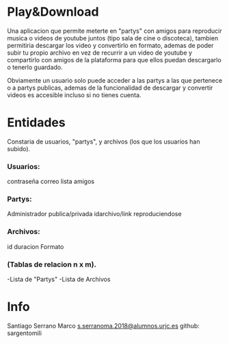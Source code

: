 # Play&Download

Una aplicacion que permite meterte en "partys" con amigos para reproducir musica o videos de youtube juntos (tipo sala de cine o discoteca),
tambien permitiria descargar los video y convertirlo en formato, ademas de poder subir tu propio archivo en vez de recurrir a un video de youtube 
y compartirlo con amigos de la plataforma para que ellos puedan descargarlo o tenerlo guardado.

Obviamente un usuario solo puede acceder a las partys a las que pertenece o a partys publicas, ademas de la funcionalidad de descargar y 
convertir videos es accesible incluso si no tienes cuenta.


# Entidades
Constaria de usuarios, "partys", y archivos (los que los usuarios han subido).

### Usuarios:
contraseña
correo
lista amigos

### Partys:
Administrador
publica/privada
idarchivo/link reproduciendose

### Archivos:
id
duracion
Formato

### (Tablas de relacion n x m).
-Lista de "Partys"
-Lista de Archivos

# Info
Santiago Serrano Marco s.serranoma.2018@alumnos.urjc.es
github: sargentomili
